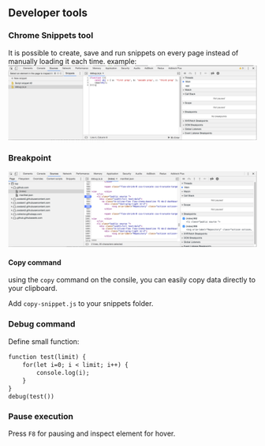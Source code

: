 ## Developer tools
### Chrome Snippets tool
It is possible to create, save and run snippets on every page instead of manually loading it each time.
example: 
![](snippet.png)

### Breakpoint
![](breakpoint.png)

#### Copy command
using the `copy` command on the consile, you can easily copy data directly to your clipboard.

Add `copy-snippet.js` to your snippets folder.

### Debug command 

Define small function: 

```
function test(limit) {
    for(let i=0; i < limit; i++) {
        console.log(i);
    }
}
debug(test())
```
### Pause execution

Press `F8` for pausing and inspect element for hover.
<!-- TODO: add image -->